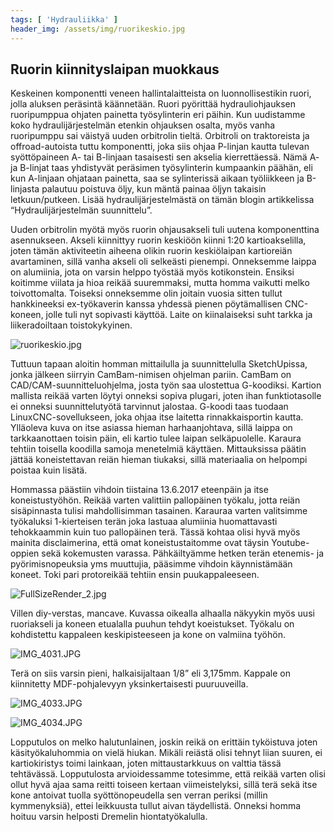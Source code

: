 ```yaml
---
tags: [ 'Hydrauliikka' ]
header_img: /assets/img/ruorikeskio.jpg
---
```


## Ruorin kiinnityslaipan muokkaus

Keskeinen komponentti veneen hallintalaitteista on luonnollisestikin ruori, jolla aluksen peräsintä käännetään. Ruori pyörittää hydrauliohjauksen ruoripumppua ohjaten painetta työsylinterin eri päihin. Kun uudistamme koko hydraulijärjestelmän etenkin ohjauksen osalta, myös vanha ruoripumppu sai väistyä uuden orbitrolin tieltä. Orbitroli on traktoreista ja offroad-autoista tuttu komponentti, joka siis ohjaa P-linjan kautta tulevan syöttöpaineen A- tai B-linjaan tasaisesti sen akselia kierrettäessä. Nämä A- ja B-linjat taas yhdistyvät peräsimen työsylinterin kumpaankin päähän, eli kun A-linjaan ohjataan painetta, saa se sylinterissä aikaan työliikkeen ja B-linjasta palautuu poistuva öljy, kun mäntä painaa öljyn takaisin letkuun/putkeen. Lisää hydraulijärjestelmästä on tämän blogin artikkelissa “Hydraulijärjestelmän suunnittelu”.

Uuden orbitrolin myötä myös ruorin ohjausakseli tuli uutena komponenttina asennukseen. Akseli kiinnittyy ruorin keskiöön kiinni 1:20 kartioakselilla, joten tämän aktiviteetin aiheena olikin ruorin keskiölaipan kartioreiän avartaminen, sillä vanha akseli oli selkeästi pienempi. Onneksemme laippa on alumiinia, jota on varsin helppo työstää myös kotikonstein. Ensiksi koitimme viilata ja hioa reikää suuremmaksi, mutta homma vaikutti melko toivottomalta. Toiseksi onneksemme olin joitain vuosia sitten tullut hankkineeksi ex-työkaverin kanssa yhdessä pienen pöytämallisen CNC-koneen, jolle tuli nyt sopivasti käyttöä. Laite on kiinalaiseksi suht tarkka ja liikeradoiltaan toistokykyinen.

![ruorikeskio.jpg](/assets/img/ruorikeskio.jpg)

Tuttuun tapaan aloitin homman mittailulla ja suunnittelulla SketchUpissa, jonka jälkeen siirryin CamBam-nimisen ohjelman pariin. CamBam on CAD/CAM-suunnitteluohjelma, josta työn saa ulostettua G-koodiksi. Kartion mallista reikää varten löytyi onneksi sopiva plugari, joten ihan funktiotasolle ei onneksi suunnittelutyötä tarvinnut jalostaa. G-koodi taas tuodaan LinuxCNC-sovellukseen, joka ohjaa itse laitetta rinnakkaisportin kautta. Ylläoleva kuva on itse asiassa hieman harhaanjohtava, sillä laippa on tarkkaanottaen toisin päin, eli kartio tulee laipan selkäpuolelle. Karaura tehtiin toisella koodilla samoja menetelmiä käyttäen. Mittauksissa päätin jättää koneistettavan reiän hieman tiukaksi, sillä materiaalia on helpompi poistaa kuin lisätä.

Hommassa päästiin vihdoin tiistaina 13.6.2017 eteenpäin ja itse koneistustyöhön. Reikää varten valittiin pallopäinen työkalu, jotta reiän sisäpinnasta tulisi mahdollisimman tasainen. Karauraa varten valitsimme työkaluksi 1-kierteisen terän joka lastuaa alumiinia huomattavasti tehokkaammin kuin tuo pallopäinen terä. Tässä kohtaa olisi hyvä myös mainita disclaimerina, että omat koneistustaitomme ovat täysin Youtube-oppien sekä kokemusten varassa. Pähkäiltyämme hetken terän etenemis- ja pyörimisnopeuksia yms muuttujia, pääsimme vihdoin käynnistämään koneet. Toki pari protoreikää tehtiin ensin puukappaleeseen.

![FullSizeRender_2.jpg](/assets/img/FullSizeRender_2.jpg)

Villen diy-verstas, mancave. Kuvassa oikealla alhaalla näkyykin myös uusi ruoriakseli ja koneen etualalla puuhun tehdyt koeistukset. Työkalu on kohdistettu kappaleen keskipisteeseen ja kone on valmiina työhön.

![IMG_4031.JPG](/assets/img/IMG_4031.JPG)

Terä on siis varsin pieni, halkaisijaltaan 1/8” eli 3,175mm. Kappale on kiinnitetty MDF-pohjalevyyn yksinkertaisesti puuruuveilla.

![IMG_4033.JPG](/assets/img/IMG_4033.JPG)

![IMG_4034.JPG](/assets/img/IMG_4034.JPG)

Lopputulos on melko halutunlainen, joskin reikä on erittäin tyköistuva joten käsityökaluhommia on vielä hiukan. Mikäli reiästä olisi tehnyt liian suuren, ei kartiokiristys toimi lainkaan, joten mittaustarkkuus on valttia tässä tehtävässä. Lopputulosta arvioidessamme totesimme, että reikää varten olisi ollut hyvä ajaa sama reitti toiseen kertaan viimeistelyksi, sillä terä sekä itse kone antoivat tuolla syöttönopeudella sen verran periksi (millin kymmenyksiä), ettei leikkuusta tullut aivan täydellistä. Onneksi homma hoituu varsin helposti Dremelin hiontatyökalulla.
